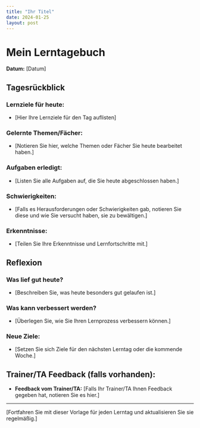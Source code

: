 ```yaml
---
title: "Ihr Titel"
date: 2024-01-25
layout: post
---
```


# Mein Lerntagebuch

**Datum:** [Datum]

## Tagesrückblick

### Lernziele für heute:

- [Hier Ihre Lernziele für den Tag auflisten]

### Gelernte Themen/Fächer:

- [Notieren Sie hier, welche Themen oder Fächer Sie heute bearbeitet haben.]

### Aufgaben erledigt:

- [Listen Sie alle Aufgaben auf, die Sie heute abgeschlossen haben.]

### Schwierigkeiten:

- [Falls es Herausforderungen oder Schwierigkeiten gab, notieren Sie diese und wie Sie versucht haben, sie zu bewältigen.]

### Erkenntnisse:

- [Teilen Sie Ihre Erkenntnisse und Lernfortschritte mit.]

## Reflexion

### Was lief gut heute?

- [Beschreiben Sie, was heute besonders gut gelaufen ist.]

### Was kann verbessert werden?

- [Überlegen Sie, wie Sie Ihren Lernprozess verbessern können.]

### Neue Ziele:

- [Setzen Sie sich Ziele für den nächsten Lerntag oder die kommende Woche.]

## Trainer/TA Feedback (falls vorhanden):

- **Feedback vom Trainer/TA:** [Falls Ihr Trainer/TA Ihnen Feedback gegeben hat, notieren Sie es hier.]

---

[Fortfahren Sie mit dieser Vorlage für jeden Lerntag und aktualisieren Sie sie regelmäßig.]
